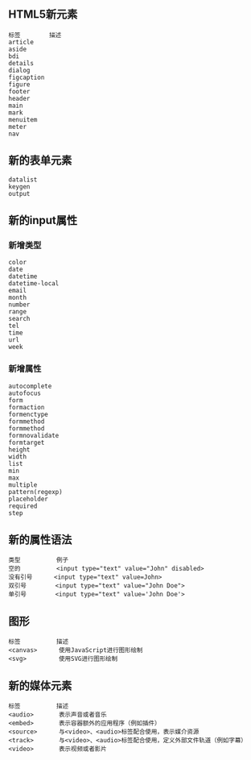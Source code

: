 ## HTML5新元素

    标签        描述
    article     
    aside       
    bdi 
    details
    dialog
    figcaption
    figure
    footer
    header
    main
    mark
    menuitem
    meter
    nav


## 新的表单元素

    datalist
    keygen
    output


## 新的input属性

### 新增类型

    color
    date
    datetime
    datetime-local
    email
    month
    number
    range
    search
    tel
    time
    url
    week


### 新增属性


    autocomplete
    autofocus
    form
    formaction
    formenctype
    formmethod
    formmethod
    formnovalidate
    formtarget
    height
    width
    list
    min
    max
    multiple
    pattern(regexp)
    placeholder
    required
    step


## 新的属性语法



    类型          例子
    空的          <input type="text" value="John" disabled>
    没有引号      <input type="text" value=John>
    双引号        <input type="text" value="John Doe">
    单引号        <input type="text" value='John Doe'>


## 图形

    标签          描述
    <canvas>      使用JavaScript进行图形绘制
    <svg>         使用SVG进行图形绘制


## 新的媒体元素

    标签          描述
    <audio>       表示声音或者音乐
    <embed>       表示容器额外的应用程序（例如插件）
    <source>      与<video>、<audio>标签配合使用，表示媒介资源
    <track>       与<video>、<audio>标签配合使用，定义外部文件轨道（例如字幕）
    <video>       表示视频或者影片